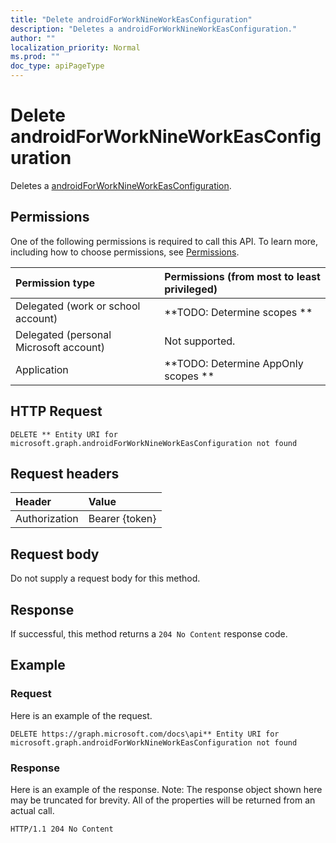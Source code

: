 ```yaml
---
title: "Delete androidForWorkNineWorkEasConfiguration"
description: "Deletes a androidForWorkNineWorkEasConfiguration."
author: ""
localization_priority: Normal
ms.prod: ""
doc_type: apiPageType
---
```


# Delete androidForWorkNineWorkEasConfiguration

Deletes a [androidForWorkNineWorkEasConfiguration](../resources/androidforworknineworkeasconfiguration.md).

## Permissions
One of the following permissions is required to call this API. To learn more, including how to choose permissions, see [Permissions](/concepts/permissions-reference.md).

|Permission type|Permissions (from most to least privileged)|
|:---|:---|
|Delegated (work or school account)|**TODO: Determine scopes **|
|Delegated (personal Microsoft account)|Not supported.|
|Application|**TODO: Determine AppOnly scopes **|

## HTTP Request
<!-- {
  "blockType": "ignored"
}
-->
``` http
DELETE ** Entity URI for microsoft.graph.androidForWorkNineWorkEasConfiguration not found
```

## Request headers
|Header|Value|
|:---|:---|
|Authorization|Bearer {token}|

## Request body
Do not supply a request body for this method.

## Response
If successful, this method returns a `204 No Content` response code.

## Example

### Request
Here is an example of the request.
<!-- {
  "blockType": "request",
  "name": "delete_androidforworknineworkeasconfiguration"
}
-->
``` http
DELETE https://graph.microsoft.com/docs\api** Entity URI for microsoft.graph.androidForWorkNineWorkEasConfiguration not found
```

### Response
Here is an example of the response. Note: The response object shown here may be truncated for brevity. All of the properties will be returned from an actual call.
<!-- {
  "blockType": "response",
  "truncated": true
}
-->
``` http
HTTP/1.1 204 No Content
```

